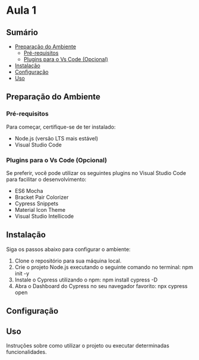 # Aula 1

## Sumário

- [Preparação do Ambiente](#preparação-do-ambiente)
  - [Pré-requisitos](#pré-requisitos)
  - [Plugins para o Vs Code (Opcional)](#plugins-para-o-vs-code-opcional)
- [Instalação](#instalação)
- [Configuração](#configuração)
- [Uso](#uso)

## Preparação do Ambiente

### Pré-requisitos

Para começar, certifique-se de ter instalado:

- Node.js (versão LTS mais estável)
- Visual Studio Code

### Plugins para o Vs Code (Opcional)

Se preferir, você pode utilizar os seguintes plugins no Visual Studio Code para facilitar o desenvolvimento:

- ES6 Mocha
- Bracket Pair Colorizer
- Cypress Snippets
- Material Icon Theme
- Visual Studio Intellicode

## Instalação

Siga os passos abaixo para configurar o ambiente:

1. Clone o repositório para sua máquina local.
2. Crie o projeto Node.js executando o seguinte comando no terminal: npm init -y
3. Instale o Cypress utilizando o npm: npm install cypress -D
4. Abra o Dashboard do Cypress no seu navegador favorito: npx cypress open

## Configuração

## Uso

Instruções sobre como utilizar o projeto ou executar determinadas funcionalidades.